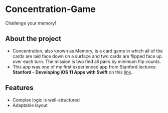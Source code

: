 # Concentration-Game
Challenge your memory!
## About the project
 - Concentration, also known as Memory, is a card game in which all of the cards are laid face down on a surface and two cards are flipped face up over each turn.
The mission is two find all pairs by minimum flip counts.
 - This app was one of my first experienced app from Stanford lectures: **Stanford - Developing iOS 11 Apps with Swift** on this [link](https://www.youtube.com/watch?v=TZL5AmwuwlA&list=PL3d_SFOiG7_8ofjyKzX6Nl1wZehbdiZC_). 
## Features
* Complex logic is well-structured
* Adaptable layout
